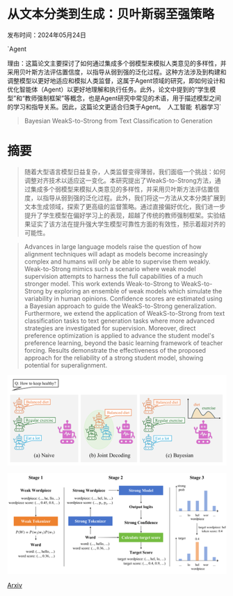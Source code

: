 # 从文本分类到生成：贝叶斯弱至强策略

发布时间：2024年05月24日

`Agent

理由：这篇论文主要探讨了如何通过集成多个弱模型来模拟人类意见的多样性，并采用贝叶斯方法评估置信度，以指导从弱到强的泛化过程。这种方法涉及到构建和调整模型以更好地适应和模拟人类监督，这属于Agent领域的研究，即如何设计和优化智能体（Agent）以更好地理解和执行任务。此外，论文中提到的“学生模型”和“教师强制框架”等概念，也是Agent研究中常见的术语，用于描述模型之间的学习和指导关系。因此，这篇论文更适合归类于Agent。` `人工智能` `机器学习`

> Bayesian WeakS-to-Strong from Text Classification to Generation

# 摘要

> 随着大型语言模型日益复杂，人类监督变得薄弱，我们面临一个挑战：如何调整对齐技术以适应这一变化。本研究提出了WeakS-to-Strong方法，通过集成多个弱模型来模拟人类意见的多样性，并采用贝叶斯方法评估置信度，以指导从弱到强的泛化过程。此外，我们将这一方法从文本分类扩展到文本生成领域，探索了更高级的监督策略。通过直接偏好优化，我们进一步提升了学生模型在偏好学习上的表现，超越了传统的教师强制框架。实验结果证实了该方法在提升强大学生模型可靠性方面的有效性，预示着超对齐的可能性。

> Advances in large language models raise the question of how alignment techniques will adapt as models become increasingly complex and humans will only be able to supervise them weakly. Weak-to-Strong mimics such a scenario where weak model supervision attempts to harness the full capabilities of a much stronger model. This work extends Weak-to-Strong to WeakS-to-Strong by exploring an ensemble of weak models which simulate the variability in human opinions. Confidence scores are estimated using a Bayesian approach to guide the WeakS-to-Strong generalization. Furthermore, we extend the application of WeakS-to-Strong from text classification tasks to text generation tasks where more advanced strategies are investigated for supervision. Moreover, direct preference optimization is applied to advance the student model's preference learning, beyond the basic learning framework of teacher forcing. Results demonstrate the effectiveness of the proposed approach for the reliability of a strong student model, showing potential for superalignment.

![从文本分类到生成：贝叶斯弱至强策略](../../../paper_images/2406.03199/x1.png)

![从文本分类到生成：贝叶斯弱至强策略](../../../paper_images/2406.03199/x2.png)

[Arxiv](https://arxiv.org/abs/2406.03199)